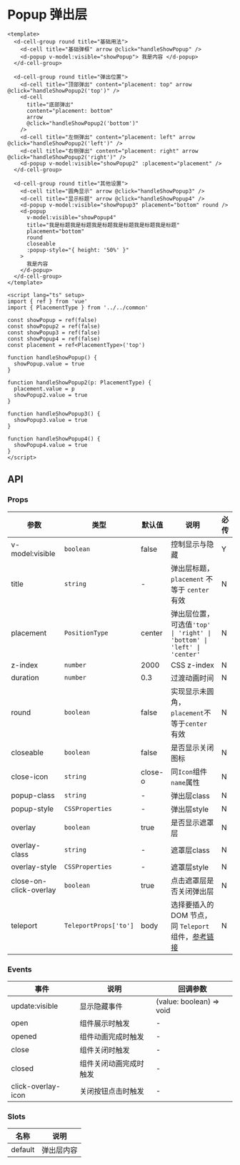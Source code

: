 # Popup 弹出层

```vue client=Mobile playground=MPopup
<template>
  <d-cell-group round title="基础用法">
    <d-cell title="基础弹框" arrow @click="handleShowPopup" />
    <d-popup v-model:visible="showPopup"> 我是内容 </d-popup>
  </d-cell-group>

  <d-cell-group round title="弹出位置">
    <d-cell title="顶部弹出" content="placement: top" arrow @click="handleShowPopup2('top')" />
    <d-cell
      title="底部弹出"
      content="placement: bottom"
      arrow
      @click="handleShowPopup2('bottom')"
    />
    <d-cell title="左侧弹出" content="placement: left" arrow @click="handleShowPopup2('left')" />
    <d-cell title="右侧弹出" content="placement: right" arrow @click="handleShowPopup2('right')" />
    <d-popup v-model:visible="showPopup2" :placement="placement" />
  </d-cell-group>

  <d-cell-group round title="其他设置">
    <d-cell title="圆角显示" arrow @click="handleShowPopup3" />
    <d-cell title="显示标题" arrow @click="handleShowPopup4" />
    <d-popup v-model:visible="showPopup3" placement="bottom" round />
    <d-popup
      v-model:visible="showPopup4"
      title="我是标题我是标题我是标题我是标题我是标题我是标题"
      placement="bottom"
      round
      closeable
      :popup-style="{ height: '50%' }"
    >
      我是内容
    </d-popup>
  </d-cell-group>
</template>

<script lang="ts" setup>
import { ref } from 'vue'
import { PlacementType } from '../../common'

const showPopup = ref(false)
const showPopup2 = ref(false)
const showPopup3 = ref(false)
const showPopup4 = ref(false)
const placement = ref<PlacementType>('top')

function handleShowPopup() {
  showPopup.value = true
}

function handleShowPopup2(p: PlacementType) {
  placement.value = p
  showPopup2.value = true
}

function handleShowPopup3() {
  showPopup3.value = true
}

function handleShowPopup4() {
  showPopup4.value = true
}
</script>
```

## API

### Props

|参数|类型|默认值|说明|必传|
|----|---|-----|---|----|
|v-model:visible|`boolean`|false|控制显示与隐藏|Y|
|title|`string`|-|弹出层标题，`placement` 不等于 `center` 有效|N|
|placement|`PositionType`|center|弹出层位置，可选值`'top' \| 'right' \| 'bottom' \| 'left' \| 'center'`|N|
|z-index|`number`|2000|CSS z-index|N|
|duration|`number`|0.3|过渡动画时间|N|
|round|`boolean`|false|实现显示未圆角，`placement`不等于`center`有效|N|
|closeable|`boolean`|false|是否显示关闭图标|N|
|close-icon|`string`|close-o|同`Icon`组件`name`属性|N|
|popup-class|`string`|-|弹出层class|N|
|popup-style|`CSSProperties`|-|弹出层style|N|
|overlay|`boolean`|true|是否显示遮罩层|N|
|overlay-class|`string`|-|遮罩层class|N|
|overlay-style|`CSSProperties`|-|遮罩层style|N|
|close-on-click-overlay|`boolean`|true|点击遮罩层是否关闭弹出层|N|
|teleport|`TeleportProps['to']`|body|选择要插入的 DOM 节点，同 `Teleport` 组件，[参考链接](https://staging-cn.vuejs.org/guide/built-ins/teleport.html#basic-usage) |N|

### Events

|事件|说明|回调参数|
|---|----|-------|
|update:visible|显示隐藏事件|(value: boolean) => void|
|open|组件展示时触发|-|
|opened|组件动画完成时触发|-|
|close|组件关闭时触发|-|
|closed|组件关闭动画完成时触发|-|
|click-overlay-icon|关闭按钮点击时触发|-|

### Slots

|名称|说明|
|---|----|
|default|弹出层内容|
